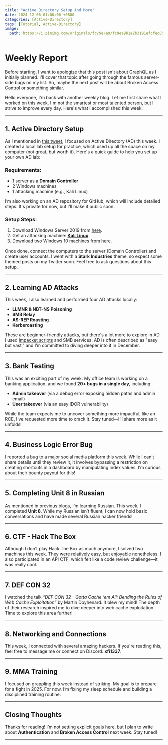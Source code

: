 ```yaml
---
title: "Active Directory Setup And More"
date: 2024-12-06 01:00:00 +0800
categories: [Active-Directory]
tags: [Tutorial, Active-Directory]
image:
  path: https://i.pinimg.com/originals/fc/9e/a9/fc9ea9b1e2b3191efcfec856e4073fb2.gif
---
```


# Weekly Report

Before starting, I want to apologize that this post isn't about GraphQL as I initially planned. I'll cover that topic after going through the famous server-side bugs on my list. So, maybe the next post will be about Broken Access Control or something similar.

Hello everyone, I'm back with another weekly blog. Let me first share what I worked on this week. I'm not the smartest or most talented person, but I strive to improve every day. Here's what I accomplished this week:

---

## 1. Active Directory Setup

As I mentioned in [this tweet](https://x.com/Freyxfi/status/1862834655256256617), I focused on Active Directory (AD) this week. I created a local lab setup for practice, which used up all the space on my computer (not great, but worth it). Here's a quick guide to help you set up your own AD lab:

### Requirements:
- 1 server as a **Domain Controller**  
- 2 Windows machines  
- 1 attacking machine (e.g., Kali Linux)  

I’m also working on an AD repository for GitHub, which will include detailed steps. It's private for now, but I'll make it public soon.

### Setup Steps:
1. Download Windows Server 2019 from [here](https://www.microsoft.com/en-in/evalcenter/download-windows-server-2019).
2. Get an attacking machine: **[Kali Linux](https://www.kali.org/downloads/)**
3. Download two Windows 10 machines from [here](https://www.microsoft.com/en-in/evalcenter/download-windows-10-enterprise).

Once done, connect the computers to the server (Domain Controller) and create user accounts. I went with a **Stark Industries** theme, so expect some themed posts on my Twitter soon. Feel free to ask questions about this setup.

---

## 2. Learning AD Attacks

This week, I also learned and performed four AD attacks locally:
- **LLMNR & NBT-NS Poisoning**
- **SMB Relay**
- **AS-REP Roasting**
- **Kerberoasting**

These are beginner-friendly attacks, but there's a lot more to explore in AD. I used [Impacket scripts](https://github.com/fortra/impacket) and SMB services. AD is often described as "easy but vast," and I’m committed to diving deeper into it in December.

---

## 3. Bank Testing

This was an exciting part of my week. My office team is working on a banking application, and we found **20+ bugs in a single day**, including:
- **Admin takeover** (via a debug error exposing hidden paths and admin email)
- **User takeover** (via an easy IDOR vulnerability)

While the team expects me to uncover something more impactful, like an RCE, I’ve requested more time to crack it. Stay tuned—I’ll share more as it unfolds!

---

## 4. Business Logic Error Bug

I reported a bug to a major social media platform this week. While I can’t share details until they review it, it involves bypassing a restriction on creating shortcuts in a dashboard by manipulating index values. I’m curious about their bounty payout for this!

---

## 5. Completing Unit 8 in Russian

As mentioned in previous blogs, I’m learning Russian. This week, I completed **Unit 8**. While my Russian isn’t fluent, I can now hold basic conversations and have made several Russian hacker friends!

---

## 6. CTF - Hack The Box

Although I don’t play Hack The Box as much anymore, I solved two machines this week. They were relatively easy, but enjoyable nonetheless. I also participated in an API CTF, which felt like a code review challenge—it was really cool.

---

## 7. DEF CON 32

I watched the talk *“DEF CON 32 - Gotta Cache ‘em All: Bending the Rules of Web Cache Exploitation”* by Martin Doyhenard. It blew my mind! The depth of their research inspired me to dive deeper into web cache exploitation. Time to explore this area further!

---

## 8. Networking and Connections

This week, I connected with several amazing hackers. If you're reading this, feel free to message me or connect on Discord: **xfi1337**.

---

## 9. MMA Training

I focused on grappling this week instead of striking. My goal is to prepare for a fight in 2025. For now, I’m fixing my sleep schedule and building a disciplined training routine.

---

## Closing Thoughts

Thanks for reading! I’m not setting explicit goals here, but I plan to write about **Authentication** and **Broken Access Control** next week. Stay tuned!

---
